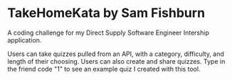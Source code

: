 # TakeHomeKata by Sam Fishburn
A coding challenge for my Direct Supply Software Engineer Intership application.

Users can take quizzes pulled from an API, with a category, difficulty, and length of their choosing. Users can also create and share quizzes. Type in the friend code "1" to see an example quiz I created with this tool.
